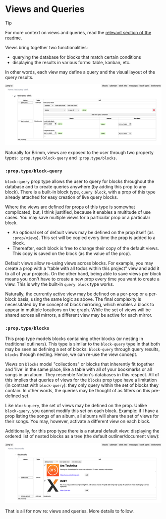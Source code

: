 # Views and Queries

> [!TIP]
> For more context on views and queries, read the [relevant section of the readme](../README.md#queries-and-views).


Views bring together two functionalities:
- querying the database for blocks that match certain conditions
- displaying the results in various forms: table, kanban, etc.

In other words, each view may define a query and the visual layout of the query results.

![table view example](block-query-table-example.png)

Naturally for Brimm, views are exposed to the user through two property types: `:prop.type/block-query` and `:prop.type/blocks`.

### `:prop.type/block-query`

`block-query` prop type allows the user to query for blocks throughout the database and to create queries anywhere (by adding this prop to any block). There is a built-in block type, `query block`, with a prop of this type already attached for easy creation of live query blocks.

Where the views are defined for props of this type is somewhat complicated, but, I think justified, because it enables a multitude of use cases. You may save multiple views for a particular prop or a particular block.
- An optional set of default views may be defined on the prop itself (as `:prop/views`). This set will be copied every time the prop is added to a block.
- Thereafter, each block is free to change their copy of the default views. This copy is saved on the block (as the value of the prop).

Default views allow re-using views across blocks. For example, you may create a prop with a "table with all todos within this project" view and add it to all of your projects. On the other hand, being able to save views per block means you don't have to create a new prop every time you want to create a view. This is why the built-in `query block` type works.

Naturally, the currently active view may be defined on a per-prop or a per-block basis, using the same logic as above. The final complexity is necessitated by the concept of block mirroring, which enables a block to appear in multiple locations on the graph. While the set of views will be shared across all mirrors, a different view may be active for each mirror.

### `:prop.type/blocks`

This prop type models blocks containing other blocks (or nesting in traditional outliners). This type is similar to the `block-query` type in that both may be seen as defining a set of blocks: `block-query` through query results, `blocks` through nesting. Hence, we can re-use the view concept.

Views on `blocks` model "collections" or blocks that inherently fit together and 'live' in the same place, like a table with all of your bookmarks or all songs in an album. They resemble Notion's databases in this respect. All of this implies that queries of views for the `blocks` prop type have a limitation (in contrast with `block-query`): they only query within the set of blocks they contain. In other words, the queries may be thought of as filters on this pre-defined set.

Like `block-query`, the set of views may be defined on the prop. Unlike `block-query`, you cannot modify this set on each block. Example: if I have a prop listing the songs of an album, all albums will share the set of views for their songs. You may, however, activate a different view on each block.

Additionally, for this prop type there is a natural default view: displaying the ordered list of nested blocks as a tree (the default outliner/document view):

![default view example](default-view-example.png)




That is all for now re: views and queries. More details to follow.
